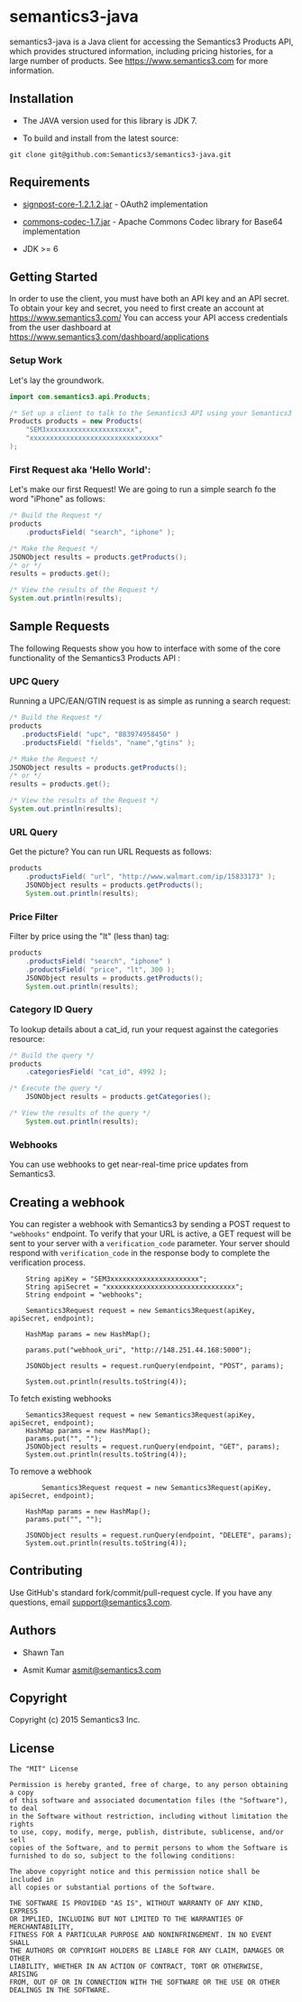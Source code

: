 # semantics3-java
semantics3-java is a Java client for accessing the Semantics3 Products API, which provides structured information, including pricing histories, for a large number of products.
See https://www.semantics3.com for more information.

## Installation
* The JAVA version used for this library is JDK 7. 

* To build and install from the latest source:

```git clone git@github.com:Semantics3/semantics3-java.git```

## Requirements
* [signpost-core-1.2.1.2.jar](https://oauth-signpost.googlecode.com/files/signpost-core-1.2.1.2.jar) - OAuth2 implementation
  
* [commons-codec-1.7.jar](http://repo1.maven.org/maven2/commons-codec/commons-codec/1.7/commons-codec-1.7.jar) - Apache Commons Codec library for Base64 implementation

* JDK >= 6

## Getting Started

In order to use the client, you must have both an API key and an API secret. To obtain your key and secret, you need to first create an account at
https://www.semantics3.com/
You can access your API access credentials from the user dashboard at https://www.semantics3.com/dashboard/applications

### Setup Work

Let's lay the groundwork.

```java
import com.semantics3.api.Products;

/* Set up a client to talk to the Semantics3 API using your Semantics3 API Credentials */
Products products = new Products(
	"SEM3xxxxxxxxxxxxxxxxxxxxxx",
	"xxxxxxxxxxxxxxxxxxxxxxxxxxxxxxxx"
);
```

### First Request aka 'Hello World':

Let's make our first Request! We are going to run a simple search fo the word "iPhone" as follows:

```java
/* Build the Request */
products
    .productsField( "search", "iphone" );

/* Make the Request */
JSONObject results = products.getProducts();
/* or */
results = products.get();

/* View the results of the Request */
System.out.println(results);
```

## Sample Requests

The following Requests show you how to interface with some of the core functionality of the Semantics3 Products API :

### UPC Query

Running a UPC/EAN/GTIN request is as simple as running a search request:

 ```java
/* Build the Request */
products
	.productsField( "upc", "883974958450" )
	.productsField( "fields", "name","gtins" );

/* Make the Request */
JSONObject results = products.getProducts();
/* or */
results = products.get();

/* View the results of the Request */
System.out.println(results);
```

### URL Query

Get the picture? You can run URL Requests as follows:

```java
products
	.productsField( "url", "http://www.walmart.com/ip/15833173" );
	JSONObject results = products.getProducts();
	System.out.println(results);
```

### Price Filter

Filter by price using the "lt" (less than) tag:

```java
products
	.productsField( "search", "iphone" )
	.productsField( "price", "lt", 300 );
	JSONObject results = products.getProducts();
	System.out.println(results);
```

### Category ID Query

To lookup details about a cat_id, run your request against the categories resource:

```java
/* Build the query */
products
	.categoriesField( "cat_id", 4992 );

/* Execute the query */
	JSONObject results = products.getCategories();

/* View the results of the query */
	System.out.println(results);
```

### Webhooks

You can use webhooks to get near-real-time price updates from Semantics3.

## Creating a webhook

You can register a webhook with Semantics3 by sending a POST request to ```"webhooks"``` endpoint. To verify that your URL is active, a GET request will be sent to your server with a ```verification_code``` parameter. Your server should respond with ```verification_code``` in the response body to complete the verification process.

```
    String apiKey = "SEM3xxxxxxxxxxxxxxxxxxxxxx";
    String apiSecret = "xxxxxxxxxxxxxxxxxxxxxxxxxxxxxxxx";
    String endpoint = "webhooks";

    Semantics3Request request = new Semantics3Request(apiKey, apiSecret, endpoint);
    
    HashMap params = new HashMap();
    
    params.put("webhook_uri", "http://148.251.44.168:5000");

    JSONObject results = request.runQuery(endpoint, "POST", params);
  
    System.out.println(results.toString(4));
```
To fetch existing webhooks

```     
    Semantics3Request request = new Semantics3Request(apiKey, apiSecret, endpoint);
    HashMap params = new HashMap();
	params.put("", "");
	JSONObject results = request.runQuery(endpoint, "GET", params);
	System.out.println(results.toString(4));
```
To remove a webhook

```
        Semantics3Request request = new Semantics3Request(apiKey, apiSecret, endpoint);
    
	HashMap params = new HashMap();
	params.put("", "");

	JSONObject results = request.runQuery(endpoint, "DELETE", params);
	System.out.println(results.toString(4));
```
	


## Contributing
Use GitHub's standard fork/commit/pull-request cycle.  If you have any questions, email <support@semantics3.com>.

## Authors

* Shawn Tan

* Asmit Kumar <asmit@semantics3.com>

## Copyright

Copyright (c) 2015 Semantics3 Inc.

## License

    The "MIT" License
    
    Permission is hereby granted, free of charge, to any person obtaining a copy
    of this software and associated documentation files (the "Software"), to deal
    in the Software without restriction, including without limitation the rights
    to use, copy, modify, merge, publish, distribute, sublicense, and/or sell
    copies of the Software, and to permit persons to whom the Software is
    furnished to do so, subject to the following conditions:
    
    The above copyright notice and this permission notice shall be included in
    all copies or substantial portions of the Software.
    
    THE SOFTWARE IS PROVIDED "AS IS", WITHOUT WARRANTY OF ANY KIND, EXPRESS
    OR IMPLIED, INCLUDING BUT NOT LIMITED TO THE WARRANTIES OF MERCHANTABILITY,
    FITNESS FOR A PARTICULAR PURPOSE AND NONINFRINGEMENT. IN NO EVENT SHALL
    THE AUTHORS OR COPYRIGHT HOLDERS BE LIABLE FOR ANY CLAIM, DAMAGES OR OTHER
    LIABILITY, WHETHER IN AN ACTION OF CONTRACT, TORT OR OTHERWISE, ARISING
    FROM, OUT OF OR IN CONNECTION WITH THE SOFTWARE OR THE USE OR OTHER
    DEALINGS IN THE SOFTWARE.


